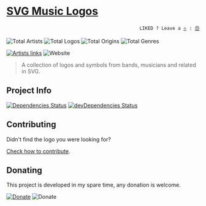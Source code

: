 # [SVG Music Logos](http://tiagoporto.github.io/svg-music-logos)

<p align="right">
  <code>LIKED ? Leave a <a href="https://github.com/tiagoporto/svg-music-logos/stargazers">⭐</a> : <a href="https://github.com/tiagoporto/svg-music-logos/issues">😞</a></code>
</p>

<!-- replace start -->
![Total Artists](https://img.shields.io/badge/artists-188-blue.svg?style=flat-square)
![Total Logos](https://img.shields.io/badge/logos-337-blue.svg?style=flat-square)
![Total Origins](https://img.shields.io/badge/origins-20-blue.svg?style=flat-square)
![Total Genres](https://img.shields.io/badge/genres-58-blue.svg?style=flat-square)
<!-- replace end -->

[![Artists links](https://img.shields.io/travis/com/tiagoporto/svg-music-logos/master.svg?style=flat-square&label=links)](https://travis-ci.com/tiagoporto/svg-music-logos)
![Website](https://img.shields.io/website/https/tiagoporto.github.io/svg-music-logos.svg?down_color=lightgrey&down_message=offline&style=flat-square&up_message=online)

> A collection of logos and symbols from bands, musicians and related in SVG.

## Project Info

[![Dependencies Status](https://img.shields.io/david/tiagoporto/svg-music-logos.svg?style=flat-square)](https://david-dm.org/tiagoporto/svg-music-logos)
[![devDependencies Status](https://img.shields.io/david/dev/tiagoporto/svg-music-logos.svg?style=flat-square)](https://david-dm.org/tiagoporto/svg-music-logos?type=dev)

## Contributing

Didn't find the logo you were looking for?

[Check how to contribute](https://github.com/tiagoporto/svg-music-logos/blob/master/CONTRIBUTING.md).

## Donating

This project is developed in my spare time, any donation is welcome.

[![Donate](https://img.shields.io/badge/donate-PayPal-blue.svg)](https://www.paypal.com/cgi-bin/webscr?cmd=_donations&business=YTDUQ8RZ2G4Q8&lc=US&item_name=tiagoporto&item_number=svgmusiclogos&currency_code=USD&bn=PP%2dDonationsBF%3abtn_donateCC_LG%2egif%3aNonHosted)
![Donate](https://img.shields.io/badge/bitcoin-14iqQcwYPLBceRURHuFosGTDXxMmt3cLDp-yellow.svg?logo=bitcoin)

